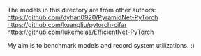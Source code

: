 The models in this directory are from other authors:
https://github.com/dyhan0920/PyramidNet-PyTorch
https://github.com/kuangliu/pytorch-cifar
https://github.com/lukemelas/EfficientNet-PyTorch

My aim is to benchmark models and record system utilizations. :)